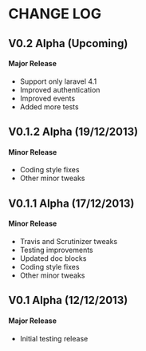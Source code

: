 CHANGE LOG
==========


## V0.2 Alpha (Upcoming)
#### Major Release

* Support only laravel 4.1
* Improved authentication
* Improved events
* Added more tests


## V0.1.2 Alpha (19/12/2013)
#### Minor Release

* Coding style fixes
* Other minor tweaks


## V0.1.1 Alpha (17/12/2013)
#### Minor Release

* Travis and Scrutinizer tweaks
* Testing improvements
* Updated doc blocks
* Coding style fixes
* Other minor tweaks


## V0.1 Alpha (12/12/2013)
#### Major Release

* Initial testing release
